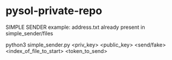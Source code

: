# pysol-private-repo

SIMPLE SENDER example:
address.txt already present in simple_sender/files

python3 simple_sender.py <priv_key> <public_key> <send/fake> <index_of_file_to_start> <token_to_send>
